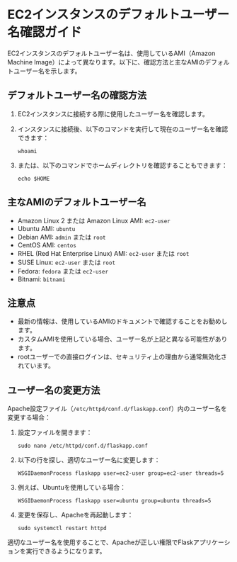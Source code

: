 # EC2インスタンスのデフォルトユーザー名確認ガイド

EC2インスタンスのデフォルトユーザー名は、使用しているAMI（Amazon Machine Image）によって異なります。以下に、確認方法と主なAMIのデフォルトユーザー名を示します。

## デフォルトユーザー名の確認方法

1. EC2インスタンスに接続する際に使用したユーザー名を確認します。

2. インスタンスに接続後、以下のコマンドを実行して現在のユーザー名を確認できます：
   ```
   whoami
   ```

3. または、以下のコマンドでホームディレクトリを確認することもできます：
   ```
   echo $HOME
   ```

## 主なAMIのデフォルトユーザー名

- Amazon Linux 2 または Amazon Linux AMI: `ec2-user`
- Ubuntu AMI: `ubuntu`
- Debian AMI: `admin` または `root`
- CentOS AMI: `centos`
- RHEL (Red Hat Enterprise Linux) AMI: `ec2-user` または `root`
- SUSE Linux: `ec2-user` または `root`
- Fedora: `fedora` または `ec2-user`
- Bitnami: `bitnami`

## 注意点

- 最新の情報は、使用しているAMIのドキュメントで確認することをお勧めします。
- カスタムAMIを使用している場合、ユーザー名が上記と異なる可能性があります。
- rootユーザーでの直接ログインは、セキュリティ上の理由から通常無効化されています。

## ユーザー名の変更方法

Apache設定ファイル（`/etc/httpd/conf.d/flaskapp.conf`）内のユーザー名を変更する場合：

1. 設定ファイルを開きます：
   ```
   sudo nano /etc/httpd/conf.d/flaskapp.conf
   ```

2. 以下の行を探し、適切なユーザー名に変更します：
   ```
   WSGIDaemonProcess flaskapp user=ec2-user group=ec2-user threads=5
   ```

3. 例えば、Ubuntuを使用している場合：
   ```
   WSGIDaemonProcess flaskapp user=ubuntu group=ubuntu threads=5
   ```

4. 変更を保存し、Apacheを再起動します：
   ```
   sudo systemctl restart httpd
   ```

適切なユーザー名を使用することで、Apacheが正しい権限でFlaskアプリケーションを実行できるようになります。